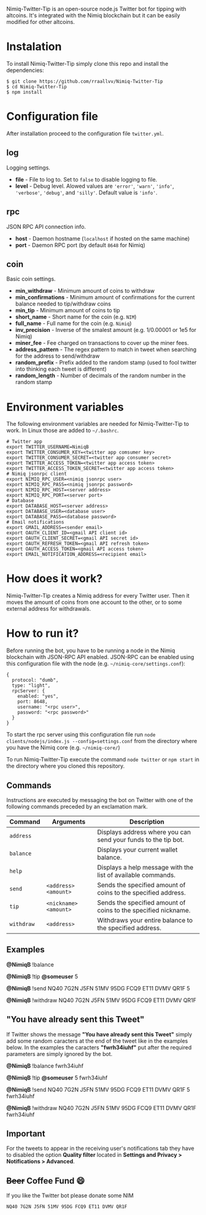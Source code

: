 Nimiq-Twitter-Tip is an open-source node.js Twitter bot for tipping with altcoins. It's integrated with the Nimiq blockchain but it can be easily modified for other altcoins. 

# Instalation
To install Nimiq-Twitter-Tip simply clone this repo and install the dependencies:
```
$ git clone https://github.com/rraallvv/Nimiq-Twitter-Tip
$ cd Nimiq-Twitter-Tip
$ npm install
```

# Configuration file
After installation proceed to the configuration file `twitter.yml`.

## log
Logging settings.
* **file** - File to log to. Set to `false` to disable logging to file.
* **level** - Debug level. Alowed values are `'error'`, `'warn'`, `'info'`, `'verbose'`, `'debug'`, and `'silly'`. Default value is `'info'`.

## rpc
JSON RPC API connection info.
* **host** - Daemon hostname (`localhost` if hosted on the same machine)
* **port** - Daemon RPC port (by default `8648` for Nimiq)

## coin
Basic coin settings.
* **min_withdraw** - Minimum amount of coins to withdraw
* **min_confirmations** - Minimum amount of confirmations for the current balance needed to tip/withdraw coins
* **min_tip** - Minimum amount of coins to tip
* **short_name** - Short name for the coin (e.g. `NIM`)
* **full_name** - Full name for the coin (e.g. `Nimiq`)
* **inv_precision** - Inverse of the smalest amount (e.g. 1/0.00001 or 1e5 for Nimiq)
* **miner_fee** - Fee charged on transactions to cover up the miner fees.
* **address_pattern** - The regex pattern to match in tweet when searching for the address to send/withdraw
* **random_prefix** - Prefix added to the random stamp (used to fool twitter into thinking each tweet is different) 
* **random_length** - Number of decimals of the random number in the random stamp

# Environment variables
The following environment variables are needed for Nimiq-Twitter-Tip to work. In Linux those are added to `~/.bashrc`.
```
# Twitter app
export TWITTER_USERNAME=NimiqB
export TWITTER_CONSUMER_KEY=<twitter app comsumer key>
export TWITTER_CONSUMER_SECRET=<twitter app consumer secret>
export TWITTER_ACCESS_TOKEN=<twitter app access token>
export TWITTER_ACCESS_TOKEN_SECRET=<twitter app access token>
# Nimiq jsonrpc client
export NIMIQ_RPC_USER=<nimiq jsonrpc user>
export NIMIQ_RPC_PASS=<nimiq jsonrpc password>
export NIMIQ_RPC_HOST=<server address>
export NIMIQ_RPC_PORT=<server port>
# Database
export DATABASE_HOST=<server address>
export DATABASE_USER=<database user>
export DATABASE_PASS=<database password>
# Email notifications
export GMAIL_ADDRESS=<sender email>
export OAUTH_CLIENT_ID=<gmail API client id>
export OAUTH_CLIENT_SECRET=<gmail API secret id>
export OAUTH_REFRESH_TOKEN=<gmail API refresh token>
export OAUTH_ACCESS_TOKEN=<gmail API access token>
export EMAIL_NOTIFICATION_ADDRESS=<recipient email>
```

# How does it work?
Nimiq-Twitter-Tip creates a Nimiq address for every Twitter user. Then it moves the amount of coins from one account to the other, or to some external address for withdrawals.

# How to run it?
Before running the bot, you have to be running a node in the Nimiq blockchain with JSON-RPC API enabled. JSON-RPC can be enabled using this configuration file with the node (e.g. `~/nimiq-core/settings.conf`):
```
{
  protocol: "dumb",
  type: "light",
  rpcServer: {
    enabled: "yes",
    port: 8648,
    username: "<rpc user>",
    password: "<rpc password>"
  }
}
```
To start the rpc server using this configuration file run `node clients/nodejs/index.js --config=settings.conf` from the directory where you have the Nimiq core (e.g. `~/nimiq-core/`)

To run Nimiq-Twitter-Tip execute the command `node twitter` or `npm start` in the directory where you cloned this repository.

## Commands

Instructions are executed by messaging the bot on Twitter with one of the following commands preceded by an exclamation mark.

| **Command** | **Arguments**     | **Description**
|-------------|-------------------|--------------------------------------------------------------------
| `address`   |                      | Displays address where you can send your funds to the tip bot.
| `balance`   |                      | Displays your current wallet balance.
| `help`      |                      | Displays a help message with the list of available commands.
| `send`      | `<address> <amount>` | Sends the specified amount of coins to the specified address.
| `tip`       | `<nickname> <amount>`    | Sends the specified amount of coins to the specified nickname.
| `withdraw`  | `<address>`          | Withdraws your entire balance to the specified address.

## Examples

**@NimiqB** !balance

**@NimiqB** !tip **@someuser** 5

**@NimiqB** !send NQ40 7G2N J5FN 51MV 95DG FCQ9 ET11 DVMV QR1F 5

**@NimiqB** !withdraw NQ40 7G2N J5FN 51MV 95DG FCQ9 ET11 DVMV QR1F

## "You have already sent this Tweet"

If Twitter shows the message **"You have already sent this Tweet"** simply add some random caracters at the end of the tweet like in the examples below. In the examples the caracters **"fwrh34iuhf"** put after the required parameters are simply ignored by the bot.

**@NimiqB** !balance fwrh34iuhf

**@NimiqB** !tip **@someuser** 5 fwrh34iuhf

**@NimiqB** !send NQ40 7G2N J5FN 51MV 95DG FCQ9 ET11 DVMV QR1F 5 fwrh34iuhf

**@NimiqB** !withdraw NQ40 7G2N J5FN 51MV 95DG FCQ9 ET11 DVMV QR1F fwrh34iuhf

## Important

For the tweets to appear in the receiving user's notifications tab they have to disabled the option **Quality filter** located in **Settings and Privacy > Notifications > Advanced**.

## ~~Beer~~ Coffee Fund 😄

If you like the Twitter bot please donate some NIM 
```
NQ40 7G2N J5FN 51MV 95DG FCQ9 ET11 DVMV QR1F
```